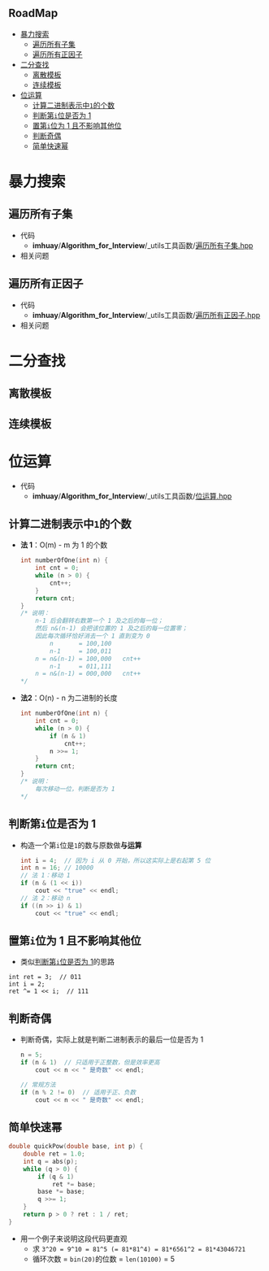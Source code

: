**RoadMap**
---
<!-- TOC -->

- [暴力搜索](#暴力搜索)
  - [遍历所有子集](#遍历所有子集)
  - [遍历所有正因子](#遍历所有正因子)
- [二分查找](#二分查找)
  - [离散模板](#离散模板)
  - [连续模板](#连续模板)
- [位运算](#位运算)
  - [计算二进制表示中`1`的个数](#计算二进制表示中1的个数)
  - [判断第`i`位是否为 1](#判断第i位是否为-1)
  - [置第`i`位为 1 且不影响其他位](#置第i位为-1-且不影响其他位)
  - [判断奇偶](#判断奇偶)
  - [简单快速幂](#简单快速幂)

<!-- /TOC -->

# 暴力搜索

## 遍历所有子集
- 代码 
  - **imhuay**/**Algorithm_for_Interview**/_utils工具函数/[遍历所有子集.hpp](https://github.com/imhuay/Algorithm_for_Interview-Chinese/blob/master/Algorithm_for_Interview/_utils工具函数/遍历所有子集.hpp)
- 相关问题

## 遍历所有正因子
- 代码 
  - **imhuay**/**Algorithm_for_Interview**/_utils工具函数/[遍历所有正因子.hpp](https://github.com/imhuay/Algorithm_for_Interview-Chinese/blob/master/Algorithm_for_Interview/_utils工具函数/遍历所有正因子.hpp)
- 相关问题

# 二分查找

## 离散模板

## 连续模板

# 位运算
- 代码
  - **imhuay**/**Algorithm_for_Interview**/_utils工具函数/[位运算.hpp](https://github.com/imhuay/Algorithm_for_Interview-Chinese/blob/master/Algorithm_for_Interview/_utils工具函数/位运算.hpp)

## 计算二进制表示中`1`的个数
- **法 1**：O(m) - m 为 1 的个数
  ```C
  int numberOfOne(int n) {
      int cnt = 0;
      while (n > 0) {
          cnt++;
      }
      return cnt;
  }
  /* 说明：
      n-1 后会翻转右数第一个 1 及之后的每一位；
      然后 n&(n-1) 会把该位置的 1 及之后的每一位置零；
      因此每次循环恰好消去一个 1 直到变为 0
          n       = 100,100
          n-1     = 100,011
      n = n&(n-1) = 100,000   cnt++
          n-1     = 011,111
      n = n&(n-1) = 000,000   cnt++
  */
  ```
- **法2**：O(n) - n 为二进制的长度
  ```C
  int numberOfOne(int n) {
      int cnt = 0;
      while (n > 0) {
          if (n & 1)
              cnt++;
          n >>= 1;
      }
      return cnt;
  }
  /* 说明：
      每次移动一位，判断是否为 1
  */
  ```

## 判断第`i`位是否为 1
- 构造一个第`i`位是`1`的数与原数做**与运算** 
  ```C
  int i = 4;  // 因为 i 从 0 开始，所以这实际上是右起第 5 位
  int n = 16; // 10000
  // 法 1：移动 1
  if (n & (1 << i))
      cout << "true" << endl;
  // 法 2：移动 n
  if ((n >> i) & 1)
      cout << "true" << endl;
  ```

## 置第`i`位为 1 且不影响其他位
- 类似[判断第`i`位是否为 1](#判断第i位是否为-1)的思路
```
int ret = 3;  // 011
int i = 2;
ret ^= 1 << i;  // 111
```

## 判断奇偶
- 判断奇偶，实际上就是判断二进制表示的最后一位是否为 1
  ```C
  n = 5;
  if (n & 1)  // 只适用于正整数，但是效率更高
      cout << n << " 是奇数" << endl;

  // 常规方法
  if (n % 2 != 0)  // 适用于正、负数
      cout << n << " 是奇数" << endl;
  ```

## 简单快速幂
```C
double quickPow(double base, int p) {
    double ret = 1.0;
    int q = abs(p);
    while (q > 0) {
        if (q & 1)
            ret *= base;
        base *= base;
        q >>= 1;
    }
    return p > 0 ? ret : 1 / ret;
}
```
- 用一个例子来说明这段代码更直观
  - 求 `3^20 = 9^10 = 81^5 (= 81*81^4) = 81*6561^2 = 81*43046721`
  - 循环次数 = `bin(20)`的位数 = `len(10100)` = 5

